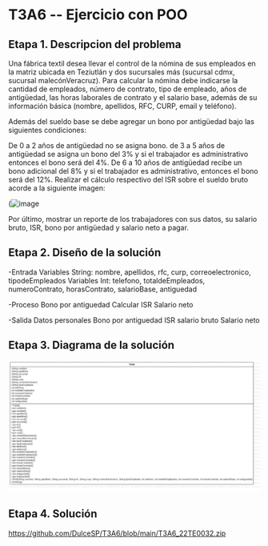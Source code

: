 # T3A6 -- Ejercicio con POO

## Etapa 1. Descripcion del problema
Una fábrica textil desea llevar el control de la nómina de sus empleados en la matriz ubicada en Teziutlán y dos sucursales más (sucursal cdmx, sucursal malecónVeracruz). Para calcular la nómina debe indicarse la cantidad de empleados, número de contrato, tipo de empleado, años de antigüedad, las horas laborales de contrato y el salario base, además de su información básica (nombre, apellidos, RFC, CURP, email y teléfono).

Además del sueldo base se debe agregar un bono por antigüedad bajo las siguientes condiciones:

De 0 a 2 años de antigüedad no se asigna bono.
de 3 a 5 años de antigüedad se asigna un bono del 3% y si el trabajador es administrativo entonces el bono será del 4%.
De 6 a 10 años de antigüedad recibe un bono adicional del 8% y si el trabajador es administrativo, entonces el bono será del 12%.
Realizar el cálculo respectivo del ISR sobre el sueldo bruto acorde a la siguiente imagen:

(![image](https://user-images.githubusercontent.com/114022479/200705435-7890c953-265c-4583-bd44-82b8dede58db.png)


Por último, mostrar un reporte de los trabajadores con sus datos, su salario bruto, ISR, bono por antigüedad y salario neto a pagar.

## Etapa 2. Diseño de la solución

-Entrada
Variables String: nombre, apellidos, rfc, curp, correoelectronico, tipodeEmpleados
Variables Int: telefono, totaldeEmpleados, numeroContrato, horasContrato, salarioBase, antiguedad

-Proceso
Bono por antiguedad
Calcular ISR
Salario neto

-Salida
Datos personales
Bono por antiguedad
ISR
salario bruto
Salario neto

## Etapa 3. Diagrama de la solución
![](https://github.com/DulceSP/T3A6/blob/main/t3a6-32.png)

## Etapa 4. Solución
https://github.com/DulceSP/T3A6/blob/main/T3A6_22TE0032.zip


